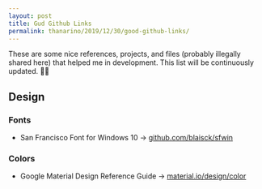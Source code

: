 ```yaml
---
layout: post
title: Gud Github Links
permalink: thanarino/2019/12/30/good-github-links/
---
```


These are some nice references, projects, and files (probably illegally shared here) that helped me in development. This list will be continuously updated. 🐱‍💻

## Design

### Fonts

* San Francisco Font for Windows 10 -> [github.com/blaisck/sfwin](https://github.com/blaisck/sfwin)

### Colors

* Google Material Design Reference Guide -> [material.io/design/color](https://material.io/design/color/#)
